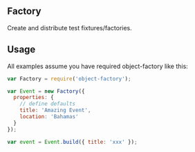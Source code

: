 ## Factory

Create and distribute test fixtures/factories.

## Usage

All examples assume you have required object-factory like this:

```js
var Factory = require('object-factory');
```

```js
var Event = new Factory({
  properties: {
    // define defaults
    title: 'Amazing Event',
    location: 'Bahamas'
  }
});

var event = Event.build({ title: 'xxx' });
```
